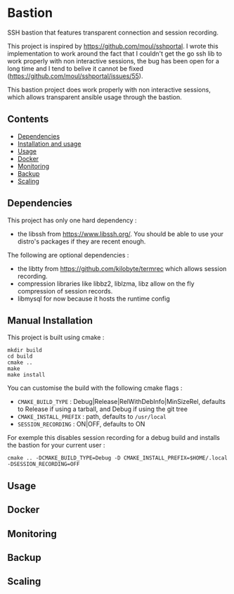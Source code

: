 # Bastion

SSH bastion that features transparent connection and session recording.

This project is inspired by https://github.com/moul/sshportal. I wrote this implementation to work around the fact that I couldn't get the go ssh lib
to work properly with non interactive sessions, the bug has been open for a long time and I tend to belive it cannot be fixed
(https://github.com/moul/sshportal/issues/55).

This bastion project does work properly with non interactive sessions, which allows transparent ansible usage through the bastion.

## Contents

- [Dependencies](#dependencies)
- [Installation and usage](#manual-installation)
- [Usage](#usage)
- [Docker](#docker)
- [Monitoring](#monitoring)
- [Backup](#backup)
- [Scaling](#scaling)

## Dependencies

This project has only one hard dependency :
- the libssh from https://www.libssh.org/. You should be able to use your distro's packages if they are recent enough.

The following are optional dependencies :
- the libtty from https://github.com/kilobyte/termrec which allows session recording.
- compression libraries like libbz2, liblzma, libz allow on the fly compression of session records.
- libmysql for now because it hosts the runtime config

## Manual Installation

This project is built using cmake :
```
mkdir build
cd build
cmake ..
make
make install
```

You can customise the build with the following cmake flags :

- `CMAKE_BUILD_TYPE` : Debug|Release|RelWithDebInfo|MinSizeRel, defaults to Release if using a tarball, and Debug if using the git tree
- `CMAKE_INSTALL_PREFIX` : path, defaults to `/usr/local`
- `SESSION_RECORDING` : ON|OFF, defaults to ON

For exemple this disables session recording for a debug build and installs the bastion for your current user :

`cmake .. -DCMAKE_BUILD_TYPE=Debug -D CMAKE_INSTALL_PREFIX=$HOME/.local -DSESSION_RECORDING=OFF`

## Usage

## Docker

## Monitoring

## Backup

## Scaling
